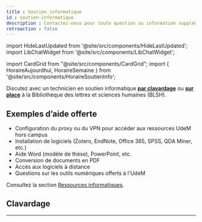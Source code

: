 ```yaml
---
title : Soutien informatique
id : soutien-informatique
description : Contactez-nous pour toute question ou information supplémentaire.
retroaction : false
---
```


import HideLastUpdated from '@site/src/components/HideLastUpdated';
import LibChatWidget from '@site/src/components/LibChatWidget';

<HideLastUpdated/>

import CardGrid from "@site/src/components/CardGrid";
import { HoraireAujourdhui, HoraireSemaine } from '@site/src/components/HoraireSoutienInfo';

Discutez avec un technicien en soutien informatique [**par clavardage**](#clavardage) ou [**sur place**](https://bib.umontreal.ca/travailler/les-bibliotheques/lettres-sciences-humaines) à la Bibliothèque des lettres et sciences humaines (BLSH).

## Exemples d’aide offerte
- Configuration du proxy ou du VPN pour accéder aux ressources UdeM hors campus  
- Installation de logiciels (Zotero, EndNote, Office 365, SPSS, QDA Miner, etc.)  
- Aide Word (modèle de thèse), PowerPoint, etc.  
- Conversion de documents en PDF  
- Accès aux logiciels à distance  
- Questions sur les outils numériques offerts à l'UdeM

Consultez la section [Ressources informatiques](../informatique/index.md).

<HoraireSemaine codeBib="ss" />

## Clavardage

<LibChatWidget hash="9ee6ed73a6fb1854335aacfa8a7497ef4acaff4303c125783909dacc7b3200b9" />

---

